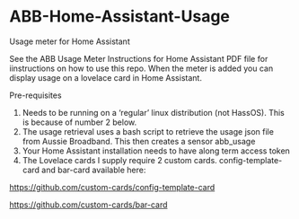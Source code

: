 # ABB-Home-Assistant-Usage
Usage meter for Home Assistant

See the ABB Usage Meter Instructions for Home Assistant PDF file for iinstructions on how to use this repo. When the meter is added you can display usage on a lovelace card in Home Assistant.

Pre-requisites
1.	Needs to be running on a ‘regular’ linux distribution (not HassOS). This is because of number 2 below.
2.	The usage retrieval uses a bash script to retrieve the usage json file from Aussie Broadband. This then creates a sensor abb_usage
3.	Your Home Assistant installation needs to have along term access token
4.	The Lovelace cards I supply require 2 custom cards.
config-template-card and bar-card available here:

https://github.com/custom-cards/config-template-card

https://github.com/custom-cards/bar-card


